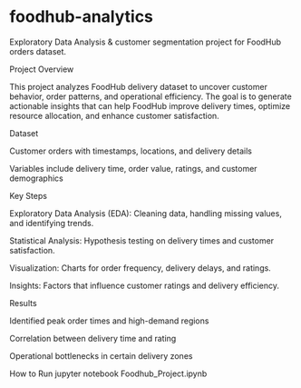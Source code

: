 # foodhub-analytics
Exploratory Data Analysis &amp; customer segmentation project for FoodHub orders dataset.


Project Overview

This project analyzes FoodHub delivery dataset to uncover customer behavior, order patterns, and operational efficiency. The goal is to generate actionable insights that can help FoodHub improve delivery times, optimize resource allocation, and enhance customer satisfaction.

Dataset

Customer orders with timestamps, locations, and delivery details

Variables include delivery time, order value, ratings, and customer demographics

Key Steps

Exploratory Data Analysis (EDA): Cleaning data, handling missing values, and identifying trends.

Statistical Analysis: Hypothesis testing on delivery times and customer satisfaction.

Visualization: Charts for order frequency, delivery delays, and ratings.

Insights: Factors that influence customer ratings and delivery efficiency.

Results

Identified peak order times and high-demand regions

Correlation between delivery time and rating

Operational bottlenecks in certain delivery zones

How to Run
jupyter notebook Foodhub_Project.ipynb

